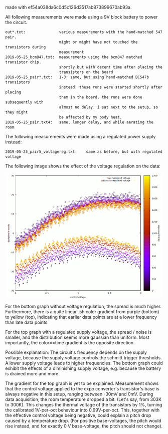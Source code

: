 made with ef54a038da6c0d5c126d3517ab873899670ab93a.

All following measurements were made using a 9V block battery to power the
circuit.

```
out*.txt:               various measurements with the hand-matched 547 pair.
                        might or might have not touched the transistors during
                        measurement
2019-05-25_bcm847.txt:  measurements using the bcm847 matched transistor chip.
                        shortly but with decent time after placing the
                        transistors on the board
2019-05-25_pair*.txt:   1-3: same, but using hand-matched BC547b transistors
                        instead: these runs were started shortly after placing
                        them in the board. the runs were done subsequently with
                        almost no delay. i sat next to the setup, so they might
                        be affected by my body heat.
2019-05-25_pair.txt4:   same, longer delay, and while aerating the room
```


The following measurements were made using a regulated power supply instead:

```
2019-05-25_pair5_voltagereg.txt:    same as before, but with regulated voltage
```

The following image shows the effect of the voltage regulation on the data:

![alt text](voltage_regulation_plot.png)

For the bottom graph without voltage regulation, the spread is much higher.
Furthermore, there is a quite linear-ish color gradient from purple (bottom)
to yellow (top), indicating that earlier data points are at a lower frequency
than late data points.

For the top graph with a regulated supply voltage, the spread / noise is
smaller, and the distribution seems more gaussian than uniform. Most
importantly, the color==time gradient is the opposite direction.

Possible explanation: The circuit's frequency depends on the supply voltage,
because the supply voltage controls the schmitt trigger thresholds. A lower
supply voltage leads to higher frequencies. The bottom graph could exhibit
the effects of a diminishing supply voltage, e.g. because the battery is
drained more and more.

The gradient for the top graph is yet to be explained. Measurement shows that
the control voltage applied to the expo converter's transistor's base is
always negative in this setup, ranging between -30mV and 0mV. During data
acquisition, the room temperature dropped a bit. (Let's say, from 303K to
300K). This changes the thermal voltage of the transistors by 1%, turning the
calibrated 1V-per-oct behaviour into 0.99V-per-oct. This, together with
the effective control voltage being negative, could explain a pitch drop
caused by a temperature drop. (For positive base-voltages, the pitch would
rise instead, and for exactly 0 V base-voltage, the pitch should not change).

